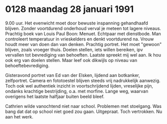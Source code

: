 # 0128 maandag 28 januari 1991
9.00 uur. Het evenwicht moet door bewuste inspanning gehandhaafd blijven. Zonder voortdurend onderhoud verval je meteen tot lagere niveaus. Prachtig boek van Louis Paul Boon: Menuet. Echtpaar met dienstbode. Man controleert temperatuur in vrieskelders en denkt voortdurend na. Vrouw houdt meer van doen dan van denken. Prachtig portret. Het moet "gewoon" blijven, zoals vroeger thuis. Doelen stellen, iets willen bereiken, ipv vervallen tot bevrediging van behoeften. Laatste spreekt mij wel aan. Ik hou ook erg van doelen stellen. Maar leef ook dikwijls op niveau van behoeftebevrediging.

Gisteravond portret van Ed van der Elsken, lijdend aan botkanker, zelfportret. Camera en fototoestel blijven steeds vrij nadrukkelijk aanwezig. Toch ook wel authentiek inzicht in voortschrijdend lijden, vreselijke pijn, ondanks krachtige bestrijding, o.a. met morfine. Lange weg, waarvan overigens het laatste halfjaar buiten beeld bleef.

Cathrien wilde vanochtend niet naar school. Problemen met stoelgang. Was bang dat dat op school niet goed zou gaan. Uitgepraat. Toch vertrokken. Nu aan  het werk.